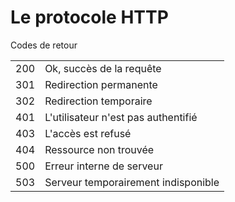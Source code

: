 # Le protocole HTTP
Codes de retour

|||
|-|-|
|200|Ok, succès de la requête|
|301|Redirection permanente|
|302|Redirection temporaire|
|401|L'utilisateur n'est pas authentifié|
|403|L'accès est refusé|
|404|Ressource non trouvée|
|500|Erreur interne de serveur|
|503|Serveur temporairement indisponible|